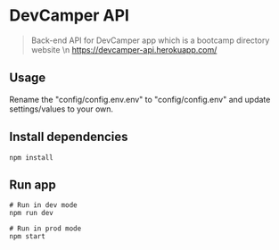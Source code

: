# DevCamper API

> Back-end API for DevCamper app which is a bootcamp directory website
\n https://devcamper-api.herokuapp.com/

## Usage

Rename the "config/config.env.env" to "config/config.env" and update settings/values to your own.

## Install dependencies
```
npm install
```

## Run app
```
# Run in dev mode
npm run dev

# Run in prod mode
npm start
```

